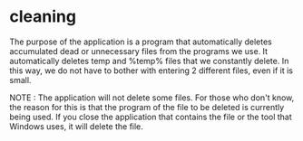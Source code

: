 # cleaning
The purpose of the application is a program that automatically deletes accumulated dead or unnecessary files from the programs we use. It automatically deletes temp and %temp% files that we constantly delete. In this way, we do not have to bother with entering 2 different files, even if it is small.

NOTE : The application will not delete some files. For those who don't know, the reason for this is that the program of the file to be deleted is currently being used. If you close the application that contains the file or the tool that Windows uses, it will delete the file.
